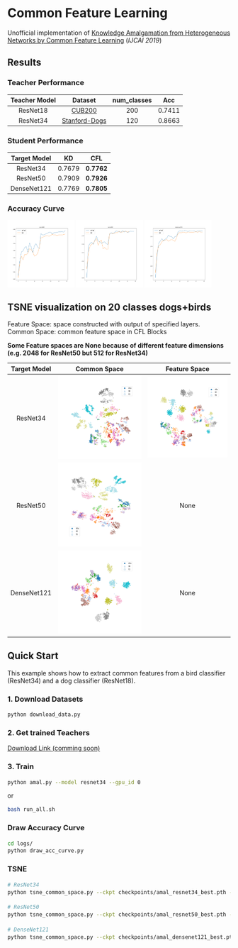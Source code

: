 # Common Feature Learning
Unofficial implementation of [Knowledge Amalgamation from Heterogeneous Networks by Common Feature Learning](http://arxiv.org/abs/1906.10546) (*IJCAI 2019*)

## Results

### Teacher Performance
Teacher Model   |        Dataset     |    num_classes       |    Acc   
:--------------:|:------------------:|:--------------------:| :-----------:
ResNet18        |   [CUB200](http://www.vision.caltech.edu/visipedia/CUB-200.html)        |     200              |    0.7411
ResNet34        |   [Stanford-Dogs](http://vision.stanford.edu/aditya86/ImageNetDogs/)    |     120              |    0.8663

### Student Performance
Target Model    |    KD       |       CFL   
:--------------:|:-----------:|:-------------------:
ResNet34        |   0.7679    |      **0.7762**
ResNet50        |   0.7909    |      **0.7926** 
DenseNet121     |   0.7769    |      **0.7805**

### Accuracy Curve
<div>
<img src="logs/acc-resnet34.png" width="30%">
<img src="logs/acc-resnet50.png" width="30%">
<img src="logs/acc-densenet121.png" width="30%">
</div>

## TSNE visualization on 20 classes dogs+birds

Feature Space: space constructed with output of specified layers.   
Common Space: common feature space in CFL Blocks

**Some Feature spaces are None because of different feature dimensions (e.g. 2048 for ResNet50 but 512 for ResNet34)**

Target Model   |  Common Space             |  Feature Space
:----------:|:-------------------------:|:-------------------------:
ResNet34  | ![cfl-feature-space](tsne_results/resnet34/common_space_tsne_0.png)  |  ![cfl-feature-space](tsne_results/resnet34/feature_space_tsne_0.png)
ResNet50  |  ![cfl-feature-space](tsne_results/resnet50/common_space_tsne_0.png) |   None
DenseNet121  |  ![cfl-feature-space](tsne_results/densenet121/common_space_tsne_0.png) |   None

## Quick Start
This example shows how to extract common features from a bird classifier (ResNet34) and a dog classifier (ResNet18).

### 1. Download Datasets
```bash
python download_data.py
```

### 2. Get trained Teachers

[Download Link (comming soon)]()

### 3. Train
```bash
python amal.py --model resnet34 --gpu_id 0
```
or
```bash
bash run_all.sh
```

### Draw Accuracy Curve
```bash
cd logs/
python draw_acc_curve.py
```

### TSNE
```bash
# ResNet34
python tsne_common_space.py --ckpt checkpoints/amal_resnet34_best.pth --t1_ckpt checkpoints/cub200_resnet18_best.pth --t2_ckpt checkpoints/dogs_resnet34_best.pth --gpu_id 0

# ResNet50
python tsne_common_space.py --ckpt checkpoints/amal_resnet50_best.pth --t1_ckpt checkpoints/cub200_resnet18_best.pth --t2_ckpt checkpoints/dogs_resnet34_best.pth --gpu_id 0

# DenseNet121
python tsne_common_space.py --ckpt checkpoints/amal_densenet121_best.pth --t1_ckpt checkpoints/cub200_resnet18_best.pth --t2_ckpt checkpoints/dogs_resnet34_best.pth --gpu_id 0
```
